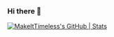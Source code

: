 ### Hi there 👋

<!--
**MakeItTimeless/MakeItTimeless** is a ✨ _special_ ✨ repository because its `README.md` (this file) appears on your GitHub profile.

Here are some ideas to get you started:

- 🔭 I’m currently working on ...
- 🌱 I’m currently learning ...
- 👯 I’m looking to collaborate on ...
- 🤔 I’m looking for help with ...
- 💬 Ask me about ...
- 📫 How to reach me: ...
- 😄 Pronouns: ...
- ⚡ Fun fact: ...
-->

[![MakeItTimeless's GitHub | Stats](https://stats.quine.sh/MakeItTimeless/github?theme=dark)](https://quine.sh?utm_source=widgets&utm_campaign=MakeItTimeless)
